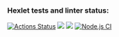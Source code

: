 ### Hexlet tests and linter status:
[![Actions Status](https://github.com/Dmitriy-Gervasov/backend-project-lvl1/workflows/hexlet-check/badge.svg)](https://github.com/Dmitriy-Gervasov/backend-project-lvl1/actions)
<a href="https://codeclimate.com/github/codeclimate/codeclimate/maintainability"><img src="https://api.codeclimate.com/v1/badges/a99a88d28ad37a79dbf6/maintainability" /></a>
<a href="https://codeclimate.com/github/codeclimate/codeclimate/test_coverage"><img src="https://api.codeclimate.com/v1/badges/a99a88d28ad37a79dbf6/test_coverage" /></a>
[![Node.js CI](https://github.com/Dmitriy-Gervasov/backend-project-lvl1/actions/workflows/node.js.yml/badge.svg)](https://github.com/Dmitriy-Gervasov/backend-project-lvl1/actions/workflows/node.js.yml)
